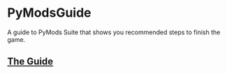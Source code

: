# PyModsGuide
A guide to PyMods Suite that shows you recommended steps to finish the game.

## [The Guide](https://github.com/forstay/PyModsGuide/wiki)
